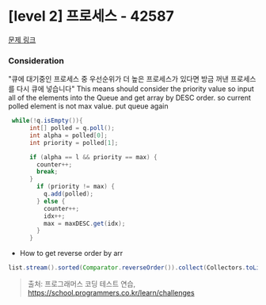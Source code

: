 # [level 2] 프로세스 - 42587 

[문제 링크](https://school.programmers.co.kr/learn/courses/30/lessons/42587) 


### Consideration
"큐에 대기중인 프로세스 중 우선순위가 더 높은 프로세스가 있다면 방금 꺼낸 프로세스를 다시 큐에 넣습니다"
This means should consider the priority value so input all of the elements into the Queue and get array by DESC order. so current polled element is not max value. put queue again 

``` java
 while(!q.isEmpty()){
      int[] polled = q.poll();
      int alpha = polled[0];
      int priority = polled[1];

      if (alpha == l && priority == max) {
        counter++;
        break;
      }
        if (priority != max) {
          q.add(polled);
        } else {
          counter++;
          idx++;
          max = maxDESC.get(idx);
        }
      }
```

- How to get reverse order by arr

``` java
list.stream().sorted(Comparator.reverseOrder()).collect(Collectors.toList());
``` 



> 출처: 프로그래머스 코딩 테스트 연습, https://school.programmers.co.kr/learn/challenges
